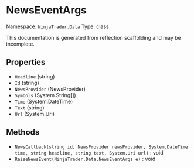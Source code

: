 # NewsEventArgs

Namespace: `NinjaTrader.Data`
Type: class

This documentation is generated from reflection scaffolding and may be incomplete.

## Properties
- `Headline` (string)
- `Id` (string)
- `NewsProvider` (NewsProvider)
- `Symbols` (System.String[])
- `Time` (System.DateTime)
- `Text` (string)
- `Url` (System.Uri)

## Methods
- `NewsCallback(string id, NewsProvider newsProvider, System.DateTime time, string headline, string text, System.Uri url)` : void
- `RaiseNewsEvent(NinjaTrader.Data.NewsEventArgs e)` : void
